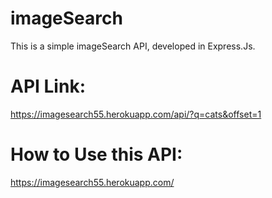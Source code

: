 # imageSearch
This is a simple imageSearch API, developed in Express.Js.

# API Link:
https://imagesearch55.herokuapp.com/api/?q=cats&offset=1

# How to Use this API:
https://imagesearch55.herokuapp.com/
